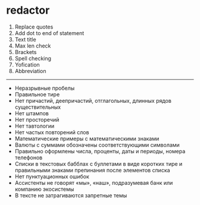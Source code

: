 # redactor
1. Replace quotes
2. Add dot to end of statement
3. Text title
4. Max len check
5. Brackets
6. Spell checking
7. Yofication
8. Abbreviation
---
- Неразрывные пробелы</br>
- Правильное тире</br>
- Нет причастий, деепричастий, отглагольных, длинных рядов существительных</br>
- Нет штампов</br>
- Нет просторечий</br>
- Нет тавтологии</br>
- Нет частых повторений слов</br>
- Математические примеры с математическими знаками</br>
- Валюты с суммами обозначены соответствующими символами</br>
- Правильно оформлены числа, проценты, даты и периоды, номера телефонов</br>
- Списки в текстовых бабблах с буллетами в виде коротких тире и правильными знаками препинания после элементов списка</br>
- Нет пунктуационных ошибок</br>
- Ассистенты не говорят «мы», «наш», подразумевая банк или компанию экосистемы</br>
- В тексте не затрагиваются запретные темы</br>
